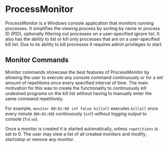 # ProcessMonitor
ProcessMonitor is a Windows console application that monitors running processes. 
It simplifies the viewing process by sorting by name or process ID (PID), 
optionally filtering out processes on a user-specified ignore list.
It also has the ability to list or kill only processes that are on a user-specified kill list.
Due to its ability to kill processes it requires admin privileges to start.

## Monitor Commands
Monitor commands showcase the best features of ProcessMonitor by allowing the user to execute any console command
continuously or for a set amount of repetitions once every specified interval of time. 
The main motivation for this was to create the functionality to continuously kill 
undesired programs on the kill list without having to manually enter the same command repetitively.

For example, `monitor 00:01:00 inf false killall`
executes `killall` once every minute (`00:01:00`) continuously (`inf`) without logging output to console (`false`).

Once a monitor is created it is started automatically, unless `repetitions` is set to 0.
The user may view a list of all created monitors and modify, start/stop or remove any monitor.
